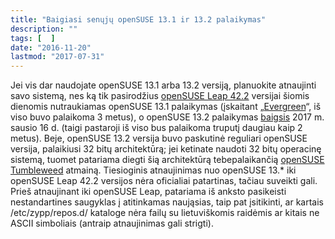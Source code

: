 ```yaml
---
title: "Baigiasi senųjų openSUSE 13.1 ir 13.2 palaikymas"
description: ""
tags: [  ]
date: "2016-11-20"
lastmod: "2017-07-31"
---
```

Jei vis dar naudojate openSUSE 13.1 arba 13.2 versiją, planuokite atnaujinti savo sistemą, nes ką tik pasirodžius [openSUSE Leap 42.2](index.php?option=com_content&view=article&id=195:opensuse-leap-422--profesionalus-linux-platinamasis-paketas&catid=1:svetains) versijai šiomis dienomis nutraukiamas openSUSE 13.1 palaikymas (įskaitant „[Evergreen](https://en.opensuse.org/openSUSE:Evergreen)“, iš viso buvo palaikoma 3 metus), o openSUSE 13.2 palaikymas [baigsis](https://lists.opensuse.org/opensuse-announce/2016-11/msg00002.html) 2017 m. sausio 16 d. (taigi pastaroji iš viso bus palaikoma truputį daugiau kaip 2 metus). Beje, openSUSE 13.2 versija buvo paskutinė reguliari openSUSE versija, palaikiusi 32 bitų architektūrą; jei ketinate naudoti 32 bitų operacinę sistemą, tuomet patariama diegti šią architektūrą tebepalaikančią [openSUSE Tumbleweed](https://en.opensuse.org/Portal:Tumbleweed) atmainą. Tiesioginis atnaujinimas nuo openSUSE 13.\* iki openSUSE Leap 42.2 versijos nėra oficialiai patartinas, tačiau suveikti gali. Prieš atnaujinant iki openSUSE Leap, patariama iš anksto pasikeisti nestandartines saugyklas į atitinkamas naująsias, taip pat įsitikinti, ar kartais /etc/zypp/repos.d/ kataloge nėra failų su lietuviškomis raidėmis ar kitais ne ASCII simboliais (antraip atnaujinimas gali strigti).
